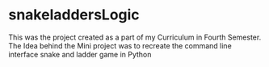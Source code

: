 # snakeladdersLogic
This was the project created as a part of my Curriculum in Fourth Semester. 
The Idea behind the Mini project was to recreate the command line interface snake and ladder game in Python

